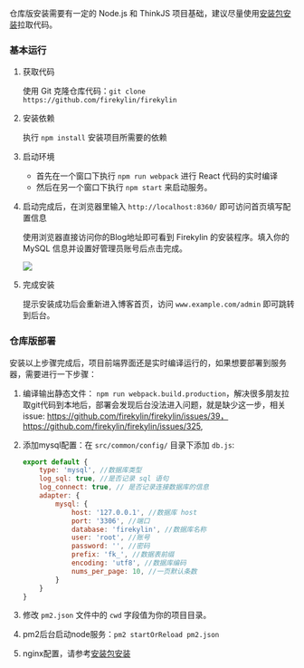 仓库版安装需要有一定的 Node.js 和 ThinkJS 项目基础，建议尽量使用[安装包安装](https://github.com/75team/firekylin/wiki/安装)拉取代码。


### 基本运行

1. 获取代码

    使用 Git 克隆仓库代码：`git clone https://github.com/firekylin/firekylin`
    
2. 安装依赖
    
    执行 `npm install` 安装项目所需要的依赖

3. 启动环境

    - 首先在一个窗口下执行 `npm run webpack` 进行 React 代码的实时编译
    - 然后在另一个窗口下执行 `npm start` 来启动服务。

4. 启动完成后，在浏览器里输入 `http://localhost:8360/` 即可访问首页填写配置信息

    使用浏览器直接访问你的Blog地址即可看到 Firekylin 的安装程序。填入你的 MySQL 信息并设置好管理员账号后点击完成。

    ![](http://p0.qhimg.com/t01213812a02a4b8958.png)

5. 完成安装

    提示安装成功后会重新进入博客首页，访问 `www.example.com/admin` 即可跳转到后台。



### 仓库版部署

安装以上步骤完成后，项目前端界面还是实时编译运行的，如果想要部署到服务器，需要进行一下步骤：
    
1. 编译输出静态文件： `npm run webpack.build.production`，解决很多朋友拉取git代码到本地后，部署会发现后台没法进入问题，就是缺少这一步，相关issue: https://github.com/firekylin/firekylin/issues/39，https://github.com/firekylin/firekylin/issues/325,
2. 添加mysql配置：在 `src/common/config/` 目录下添加 `db.js`:

    ```js
    export default {
        type: 'mysql', //数据库类型
        log_sql: true, //是否记录 sql 语句
        log_connect: true, // 是否记录连接数据库的信息
        adapter: {
            mysql: {
                host: '127.0.0.1', //数据库 host
                port: '3306', //端口
                database: 'firekylin', //数据库名称
                user: 'root', //账号
                password: '', //密码
                prefix: 'fk_', //数据表前缀
                encoding: 'utf8', //数据库编码
                nums_per_page: 10, //一页默认条数
            }
        }
    }
    ```

3. 修改 `pm2.json` 文件中的 `cwd` 字段值为你的项目目录。
4. pm2后台启动node服务：`pm2 startOrReload pm2.json`
5. nginx配置，请参考[安装包安装](https://github.com/75team/firekylin/wiki/安装)

